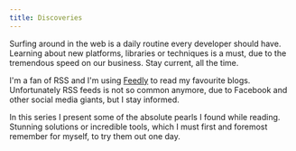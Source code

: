 ```yaml
---
title: Discoveries
---
```


Surfing around in the web is a daily routine every developer should have. Learning about new platforms, libraries or techniques is a must, due to the tremendous speed on our business. Stay current, all the time.

I'm a fan of RSS and I'm using [Feedly](https://feedly.com) to read my favourite blogs. Unfortunately RSS feeds is not so common anymore, due to Facebook and other social media giants, but I stay informed.  

In this series I present some of the absolute pearls I found while reading. Stunning solutions or incredible tools, which I must first and foremost remember for myself, to try them out one day. 

